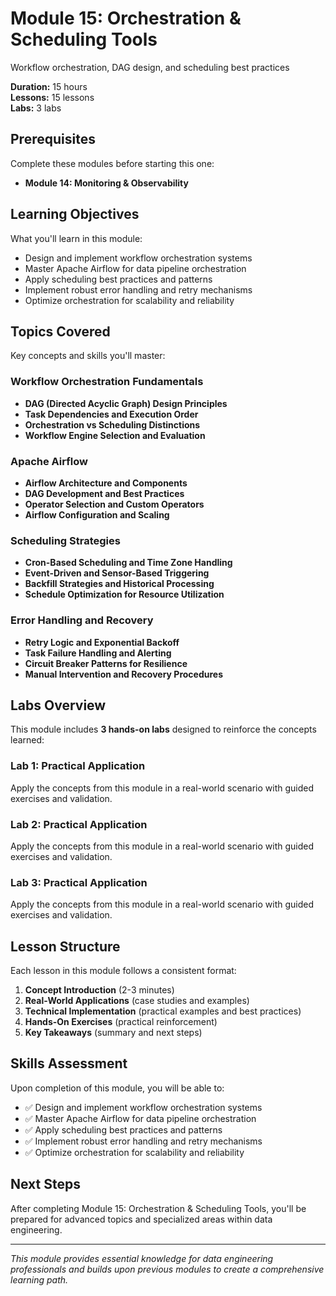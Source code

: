 # Module 15: Orchestration & Scheduling Tools

Workflow orchestration, DAG design, and scheduling best practices

**Duration:** 15 hours  
**Lessons:** 15 lessons  
**Labs:** 3 labs

## Prerequisites

Complete these modules before starting this one:

- **Module 14: Monitoring & Observability**

## Learning Objectives

What you'll learn in this module:

- Design and implement workflow orchestration systems
- Master Apache Airflow for data pipeline orchestration
- Apply scheduling best practices and patterns
- Implement robust error handling and retry mechanisms
- Optimize orchestration for scalability and reliability

## Topics Covered

Key concepts and skills you'll master:

### Workflow Orchestration Fundamentals
- **DAG (Directed Acyclic Graph) Design Principles**
- **Task Dependencies and Execution Order**
- **Orchestration vs Scheduling Distinctions**
- **Workflow Engine Selection and Evaluation**

### Apache Airflow
- **Airflow Architecture and Components**
- **DAG Development and Best Practices**
- **Operator Selection and Custom Operators**
- **Airflow Configuration and Scaling**

### Scheduling Strategies
- **Cron-Based Scheduling and Time Zone Handling**
- **Event-Driven and Sensor-Based Triggering**
- **Backfill Strategies and Historical Processing**
- **Schedule Optimization for Resource Utilization**

### Error Handling and Recovery
- **Retry Logic and Exponential Backoff**
- **Task Failure Handling and Alerting**
- **Circuit Breaker Patterns for Resilience**
- **Manual Intervention and Recovery Procedures**



## Labs Overview

This module includes **3 hands-on labs** designed to reinforce the concepts learned:

### Lab 1: Practical Application
Apply the concepts from this module in a real-world scenario with guided exercises and validation.

### Lab 2: Practical Application
Apply the concepts from this module in a real-world scenario with guided exercises and validation.

### Lab 3: Practical Application
Apply the concepts from this module in a real-world scenario with guided exercises and validation.



## Lesson Structure

Each lesson in this module follows a consistent format:

1. **Concept Introduction** (2-3 minutes)
2. **Real-World Applications** (case studies and examples)
3. **Technical Implementation** (practical examples and best practices)
4. **Hands-On Exercises** (practical reinforcement)
5. **Key Takeaways** (summary and next steps)

## Skills Assessment

Upon completion of this module, you will be able to:

- ✅ Design and implement workflow orchestration systems
- ✅ Master Apache Airflow for data pipeline orchestration
- ✅ Apply scheduling best practices and patterns
- ✅ Implement robust error handling and retry mechanisms
- ✅ Optimize orchestration for scalability and reliability

## Next Steps

After completing Module 15: Orchestration & Scheduling Tools, you'll be prepared for advanced topics and specialized areas within data engineering.

---

*This module provides essential knowledge for data engineering professionals and builds upon previous modules to create a comprehensive learning path.*
